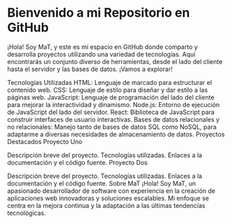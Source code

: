 # Bienvenido a mi Repositorio en GitHub
¡Hola! Soy MaT, y este es mi espacio en GitHub donde comparto y desarrolla proyectos utilizando una variedad de tecnologías. Aquí encontrarás un conjunto diverso de herramientas, desde el lado del cliente hasta el servidor y las bases de datos. ¡Vamos a explorar!

Tecnologías Utilizadas
HTML: Lenguaje de marcado para estructurar el contenido web.
CSS: Lenguaje de estilo para diseñar y dar estilo a las páginas web.
JavaScript: Lenguaje de programación del lado del cliente para mejorar la interactividad y dinamismo.
Node.js: Entorno de ejecución de JavaScript del lado del servidor.
React: Biblioteca de JavaScript para construir interfaces de usuario interactivas.
Bases de datos relacionales y no relacionales: Manejo tanto de bases de datos SQL como NoSQL, para adaptarme a diversas necesidades de almacenamiento de datos.
Proyectos Destacados
Proyecto Uno

Descripción breve del proyecto.
Tecnologías utilizadas.
Enlaces a la documentación y el código fuente.
Proyecto Dos

Descripción breve del proyecto.
Tecnologías utilizadas.
Enlaces a la documentación y el código fuente.
Sobre MaT
¡Hola! Soy MaT, un apasionado desarrollador de software con experiencia en la creación de aplicaciones web innovadoras y soluciones escalables. Mi enfoque se centra en la mejora continua y la adaptación a las últimas tendencias tecnológicas.
